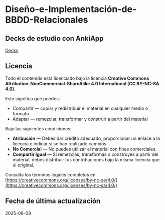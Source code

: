 # Diseño-e-Implementación-de-BBDD-Relacionales

## Decks de estudio con AnkiApp
[Decks](./AnkiApp-Decks)

## Licencia

Todo el contenido está licenciado bajo la licencia **Creative Commons Attribution-NonCommercial-ShareAlike 4.0 International (CC BY-NC-SA 4.0)**.

Esto significa que puedes:

- Compartir — copiar y redistribuir el material en cualquier medio o formato
- Adaptar — remezclar, transformar y construir a partir del material

Bajo las siguientes condiciones:

- **Atribución** — Debes dar crédito adecuado, proporcionar un enlace a la licencia e indicar si se han realizado cambios.
- **No Comercial** — No puedes utilizar el material con fines comerciales.
- **Compartir Igual** — Si remezclas, transformas o construyes a partir del material, debes distribuir tus contribuciones bajo la misma licencia que el original.

Consulta los términos legales completos en [https://creativecommons.org/licenses/by-nc-sa/4.0/](https://creativecommons.org/licenses/by-nc-sa/4.0/)

## Fecha de última actualización

2025-06-08
